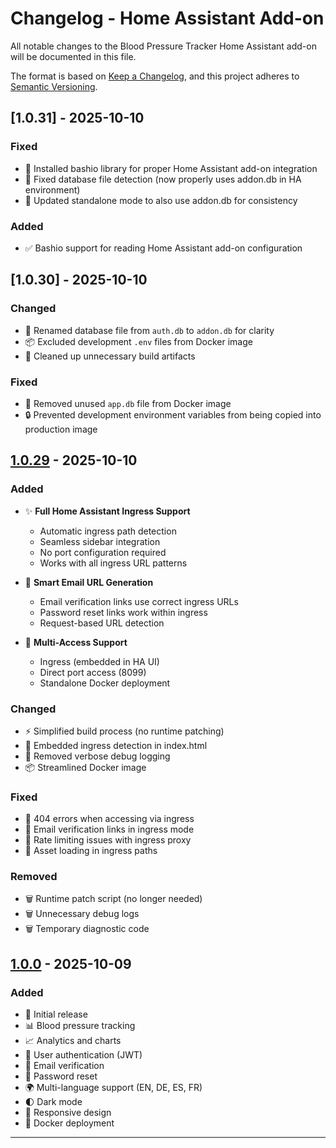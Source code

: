 # Changelog - Home Assistant Add-on

All notable changes to the Blood Pressure Tracker Home Assistant add-on will be documented in this file.

The format is based on [Keep a Changelog](https://keepachangelog.com/en/1.0.0/),
and this project adheres to [Semantic Versioning](https://semver.org/spec/v2.0.0.html).

## [1.0.31] - 2025-10-10

### Fixed
- 🐛 Installed bashio library for proper Home Assistant add-on integration
- 🔧 Fixed database file detection (now properly uses addon.db in HA environment)
- 📝 Updated standalone mode to also use addon.db for consistency

### Added
- ✅ Bashio support for reading Home Assistant add-on configuration

## [1.0.30] - 2025-10-10

### Changed
- 🔧 Renamed database file from `auth.db` to `addon.db` for clarity
- 📦 Excluded development `.env` files from Docker image
- 🧹 Cleaned up unnecessary build artifacts

### Fixed
- 🐛 Removed unused `app.db` file from Docker image
- 🔒 Prevented development environment variables from being copied into production image

## [1.0.29] - 2025-10-10

### Added
- ✨ **Full Home Assistant Ingress Support**
  - Automatic ingress path detection
  - Seamless sidebar integration
  - No port configuration required
  - Works with all ingress URL patterns

- 🔗 **Smart Email URL Generation**
  - Email verification links use correct ingress URLs
  - Password reset links work within ingress
  - Request-based URL detection

- 📱 **Multi-Access Support**
  - Ingress (embedded in HA UI)
  - Direct port access (8099)
  - Standalone Docker deployment

### Changed
- ⚡ Simplified build process (no runtime patching)
- 🎯 Embedded ingress detection in index.html
- 🧹 Removed verbose debug logging
- 📦 Streamlined Docker image

### Fixed
- 🐛 404 errors when accessing via ingress
- 🔧 Email verification links in ingress mode
- 🚦 Rate limiting issues with ingress proxy
- 🎨 Asset loading in ingress paths

### Removed
- 🗑️ Runtime patch script (no longer needed)
- 🗑️ Unnecessary debug logs
- 🗑️ Temporary diagnostic code

## [1.0.0] - 2025-10-09

### Added
- 🎉 Initial release
- 📊 Blood pressure tracking
- 📈 Analytics and charts
- 👤 User authentication (JWT)
- 📧 Email verification
- 🔐 Password reset
- 🌍 Multi-language support (EN, DE, ES, FR)
- 🌓 Dark mode
- 📱 Responsive design
- 🐳 Docker deployment

---

[1.0.29]: https://github.com/yourusername/blutdruck-app-v2/releases/tag/v1.0.29
[1.0.0]: https://github.com/yourusername/blutdruck-app-v2/releases/tag/v1.0.0
